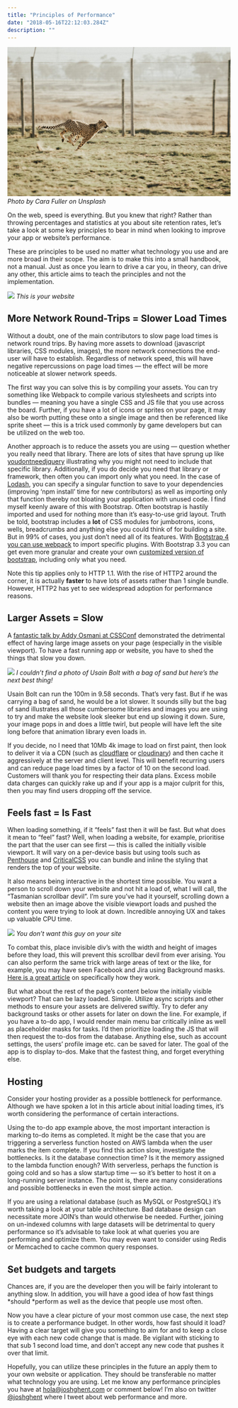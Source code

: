 ```yaml
---
title: "Principles of Performance"
date: "2018-05-16T22:12:03.284Z"
description: ""
---
```

<div class="image">
	<img src="../../assets/images/cheetah.jpeg"/>
	<em>Photo by Cara Fuller on Unsplash</em>
</div>

On the web, speed is everything. But you knew that right? Rather than throwing percentages and statistics at you about site retention rates, let’s take a look at some key principles to bear in mind when looking to improve your app or website’s performance.

These are principles to be used no matter what technology you use and are more broad in their scope. The aim is to make this into a small handbook, not a manual. Just as once you learn to drive a car you, in theory, can drive any other, this article aims to teach the principles and not the implementation.

<div class="image">
	<img src="https://cdn-images-1.medium.com/max/2000/0*-PJFFL6w3b2sbjF5."/>
	<em>This is your website</em>
</div>

## More Network Round-Trips = Slower Load Times

Without a doubt, one of the main contributors to slow page load times is network round trips. By having more assets to download (javascript libraries, CSS modules, images), the more network connections the end-user will have to establish. Regardless of network speed, this will have negative repercussions on page load times — the effect will be more noticeable at slower network speeds.

The first way you can solve this is by compiling your assets. You can try something like Webpack to compile various stylesheets and scripts into bundles — meaning you have a single CSS and JS file that you use across the board. Further, if you have a lot of icons or sprites on your page, it may also be worth putting these onto a single image and then be referenced like sprite sheet — this is a trick used commonly by game developers but can be utilized on the web too.

Another approach is to reduce the assets you are using — question whether you really need that library. There are lots of sites that have sprung up like [youdontneedjquery](http://youmightnotneedjquery.com/) illustrating why you might not need to include that specific library. Additionally, if you do decide you need that library or framework, then often you can import only what you need. In the case of [Lodash](https://lodash.com/), you can specify a singular function to save to your dependencies (improving ‘npm install’ time for new contributors) as well as importing only that function thereby not bloating your application with unused code. I find myself keenly aware of this with Bootstrap. Often bootstrap is hastily imported and used for nothing more than it’s easy-to-use grid layout. Truth be told, bootstrap includes a **lot** of CSS modules for jumbotrons, icons, wells, breadcrumbs and anything else you could think of for building a site. But in 99% of cases, you just don’t need all of its features. With [Bootstrap 4 you can use webpack](https://getbootstrap.com/docs/4.0/getting-started/webpack/) to import specific plugins. With Bootstrap 3.3 you can get even more granular and create your own [customized version of bootstrap](https://getbootstrap.com/docs/3.3/customize/), including only what you need.

Note this tip applies only to HTTP 1.1. With the rise of HTTP2 around the corner, it is actually **faster** to have lots of assets rather than 1 single bundle. However, HTTP2 has yet to see widespread adoption for performance reasons.

## Larger Assets = Slow

A [fantastic talk by Addy Osmani at CSSConf](https://www.youtube.com/watch?v=FEs2jgZBaQA) demonstrated the detrimental effect of having large image assets on your page (especially in the visible viewport). To have a fast running app or website, you have to shed the things that slow you down.

<div class="image">
	<img src="https://cdn-images-1.medium.com/max/2000/0*weuFQ40LFR1eJQyR."/>
	<em>I couldn’t find a photo of Usain Bolt with a bag of sand but here’s the next best thing!</em>
</div>

Usain Bolt can run the 100m in 9.58 seconds. That’s very fast. But if he was carrying a bag of sand, he would be a lot slower. It sounds silly but the bag of sand illustrates all those cumbersome libraries and images you are using to try and make the website look sleeker but end up slowing it down. Sure, your image pops in and does a little twirl, but people will have left the site long before that animation library even loads in.

If you decide, no I need that 10Mb 4k image to load on first paint, then look to deliver it via a CDN (such as [cloudflare](https://www.cloudflare.com/) or [cloudinary](https://cloudinary.com/)) and then cache it aggressively at the server and client level. This will benefit recurring users and can reduce page load times by a factor of 10 on the second load. Customers will thank you for respecting their data plans. Excess mobile data charges can quickly rake up and if your app is a major culprit for this, then you may find users dropping off the service.

## Feels fast = Is Fast

When loading something, if it “feels” fast then it will be fast. But what does it mean to “feel” fast? Well, when loading a website, for example, prioritise the part that the user can see first — this is called the initially visible viewport. It will vary on a per-device basis but using tools such as [Penthouse](https://github.com/pocketjoso/penthouse) and [CriticalCSS](https://github.com/addyosmani/critical) you can bundle and inline the styling that renders the top of your website.

It also means being interactive in the shortest time possible. You want a person to scroll down your website and not hit a load of, what I will call, the “Tasmanian scrollbar devil”. I’m sure you’ve had it yourself, scrolling down a website then an image above the visible viewport loads and pushed the content you were trying to look at down. Incredible annoying UX and takes up valuable CPU time.

<div class="image">
	<img src="https://cdn-images-1.medium.com/max/2000/0*sOAULjFJsJE0_kYf."/>
	<em>You don’t want this guy on your site</em>
</div>

To combat this, place invisible div’s with the width and height of images before they load, this will prevent this scrollbar devil from ever arising. You can also perform the same trick with large areas of text or the like, for example, you may have seen Facebook and Jira using Background masks. [Here is a great article](https://cloudcannon.com/deconstructions/2014/11/15/facebook-content-placeholder-deconstruction.html) on specifically how they work.

But what about the rest of the page’s content below the initially visible viewport? That can be lazy loaded. Simple. Utilize async scripts and other methods to ensure your assets are delivered swiftly. Try to defer any background tasks or other assets for later on down the line. For example, if you have a to-do app, I would render main menu bar critically inline as well as placeholder masks for tasks. I’d then prioritize loading the JS that will then request the to-dos from the database. Anything else, such as account settings, the users’ profile image etc. can be saved for later. The goal of the app is to display to-dos. Make that the fastest thing, and forget everything else.

## Hosting

Consider your hosting provider as a possible bottleneck for performance. Although we have spoken a lot in this article about initial loading times, it’s worth considering the performance of certain interactions.

Using the to-do app example above, the most important interaction is marking to-do items as completed. It might be the case that you are triggering a serverless function hosted on AWS lambda when the user marks the item complete. If you find this action slow, investigate the bottlenecks. Is it the database connection time? Is it the memory assigned to the lambda function enough? With serverless, perhaps the function is going cold and so has a slow startup time — so it’s better to host it on a long-running server instance. The point is, there are many considerations and possible bottlenecks in even the most simple action.

If you are using a relational database (such as MySQL or PostgreSQL) it’s worth taking a look at your table architecture. Bad database design can necessitate more JOIN’s than would otherwise be needed. Further, joining on un-indexed columns with large datasets will be detrimental to query performance so it’s advisable to take look at what queries you are performing and optimize them. You may even want to consider using Redis or Memcached to cache common query responses.

## Set budgets and targets

Chances are, if you are the developer then you will be fairly intolerant to anything slow. In addition, you will have a good idea of how fast things *should *perform as well as the device that people use most often.

Now you have a clear picture of your most common use case, the next step is to create a performance budget. In other words, how fast should it load? Having a clear target will give you something to aim for and to keep a close eye with each new code change that is made. Be vigilant with sticking to that sub 1 second load time, and don’t accept any new code that pushes it over that limit.

Hopefully, you can utilize these principles in the future an apply them to your own website or application. They should be transferable no matter what technology you are using. Let me know any performance principles you have at [hola@joshghent.com](mailto:hola@joshghent.com) or comment below! I’m also on twitter [@joshghent](https://twitter.com/joshghent?lang=en) where I tweet about web performance and more.
